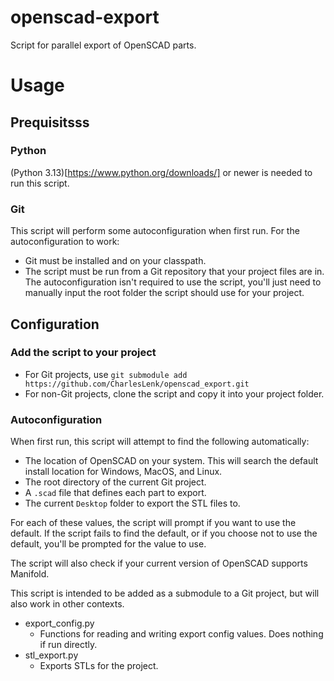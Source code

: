 # openscad-export
Script for parallel export of OpenSCAD parts.

# Usage

## Prequisitsss

### Python
(Python 3.13)[https://www.python.org/downloads/] or newer is needed to run this script.

### Git
This script will perform some autoconfiguration when first run. For the autoconfiguration to work:
* Git must be installed and on your classpath.
* The script must be run from a Git repository that your project files are in.
The autoconfiguration isn't required to use the script, you'll just need to manually input the root folder the script should use for your project.

## Configuration

### Add the script to your project

* For Git projects, use `git submodule add https://github.com/CharlesLenk/openscad_export.git`
* For non-Git projects, clone the script and copy it into your project folder.

### Autoconfiguration
When first run, this script will attempt to find the following automatically:
* The location of OpenSCAD on your system. This will search the default install location for Windows, MacOS, and Linux.
* The root directory of the current Git project.
* A `.scad` file that defines each part to export.
* The current `Desktop` folder to export the STL files to.

For each of these values, the script will prompt if you want to use the default. If the script fails to find the default, or if you choose not to use the default, you'll be prompted for the value to use.

The script will also check if your current version of OpenSCAD supports Manifold.




This script is intended to be added as a submodule to a Git project, but will also work in other contexts.

* export_config.py
    * Functions for reading and writing export config values. Does nothing if run directly.
* stl_export.py
    * Exports STLs for the project.

